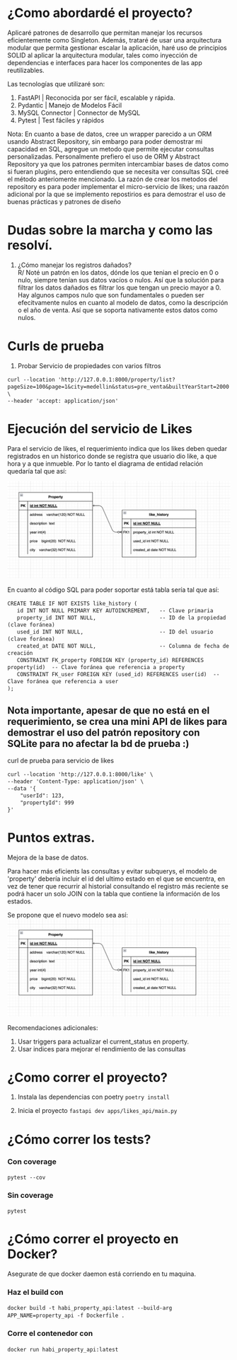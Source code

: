 # ¿Como abordardé el proyecto?

Aplicaré patrones de desarrollo que permitan manejar los recursos eficientemente como Singleton. Además, trataré de usar una arquitectura modular que permita gestionar escalar la aplicación, haré uso de principios SOLID al aplicar la arquitectura modular, tales como inyección de dependencias e interfaces para hacer los componentes de las app reutilizables.

Las tecnologías que utilizaré son:

1. FastAPI | Reconocida por ser fácil, escalable y rápida.
2. Pydantic | Manejo de Modelos Fácil
3. MySQL Connector | Connector de MySQL
4. Pytest | Test fáciles y rápidos

Nota: En cuanto a base de datos, cree un wrapper parecido a un ORM usando Abstract Repository, sin embargo para poder demostrar mi capacidad en SQL, agregue un metodo que permite ejecutar consultas personalizadas. Personalmente prefiero el uso de ORM y Abstract Repository ya que los patrones permiten intercambiar bases de datos como si fueran plugins, pero entendiendo que se necesita ver consultas SQL creé el método anteriomente mencionado. La razón de crear los metodos del repository es para poder implementar el micro-servicio de likes; una raazón adicional por la que se implemento repostirios es para demostrar el uso de buenas prácticas y patrones de diseño

# Dudas sobre la marcha y como las resolví.

1. ¿Cómo manejar los registros dañados? <br>
   R/ Noté un patrón en los datos, dónde los que tenian el precio en 0 o nulo, siempre tenían sus datos vacíos o nulos. Así que la solución para filtrar los datos dañados es filtrar los que tengan un precio mayor a 0. Hay algunos campos nulo que son fundamentales o pueden ser efecitvamente nulos en cuanto al modelo de datos, como la descripción o el año de venta. Así que se soporta nativamente estos datos como nulos.

# Curls de prueba

1. Probar Servicio de propiedades con varios filtros

```
curl --location 'http://127.0.0.1:8000/property/list?pageSize=100&page=1&city=medellin&status=pre_venta&builtYearStart=2000' \
--header 'accept: application/json'
```

# Ejecución del servicio de Likes

Para el servicio de likes, el requerimiento indica que los likes deben quedar registrados en un historico donde se registra que usuario dio like, a que hora y a que inmueble. Por lo tanto el diagrama de entidad relación quedaría tal que así:

<img src="./docs/er-likes.png">

En cuanto al código SQL para poder soportar está tabla sería tal que así:

```
CREATE TABLE IF NOT EXISTS like_history (
   id INT NOT NULL PRIMARY KEY AUTOINCREMENT,   -- Clave primaria
   property_id INT NOT NULL,                    -- ID de la propiedad (clave foránea)
   used_id INT NOT NULL,                        -- ID del usuario (clave foránea)
   created_at DATE NOT NULL,                    -- Columna de fecha de creación
   CONSTRAINT FK_property FOREIGN KEY (property_id) REFERENCES property(id)  -- Clave foránea que referencia a property
   CONSTRAINT FK_user FOREIGN KEY (used_id) REFERENCES user(id)  -- Clave foránea que referencia a user
);
```

## Nota importante, apesar de que no está en el requerimiento, se crea una mini API de likes para demostrar el uso del patrón repository con SQLite para no afectar la bd de prueba :)

curl de prueba para servicio de likes

```
curl --location 'http://127.0.0.1:8000/like' \
--header 'Content-Type: application/json' \
--data '{
    "userId": 123,
    "propertyId": 999
}'
```

# Puntos extras.

Mejora de la base de datos.

Para hacer más eficients las consultas y evitar subquerys, el modelo de 'property' debería incluir el id del ultimo estado en el que se encuentra, en vez de tener que recurrir al historial consultando el registro más reciente se podrá hacer un solo JOIN con la tabla que contiene la información de los estados.

Se propone que el nuevo modelo sea así:
<img src="./docs/er-likes.png">

Recomendaciones adicionales:

1. Usar triggers para actualizar el current_status en property.
2. Usar indices para mejorar el rendimiento de las consultas

# ¿Como correr el proyecto?

1. Instala las dependencias con poetry
   `poetry install`

2. Inicia el proyecto
   `fastapi dev apps/likes_api/main.py`

# ¿Cómo correr los tests?

### Con coverage

`pytest --cov`

### Sin coverage

`pytest`

# ¿Cómo correr el proyecto en Docker?

Asegurate de que docker daemon está corriendo en tu maquina.

### Haz el build con

`docker build -t habi_property_api:latest --build-arg APP_NAME=property_api -f Dockerfile .`

### Corre el contenedor con

`docker run habi_property_api:latest`

